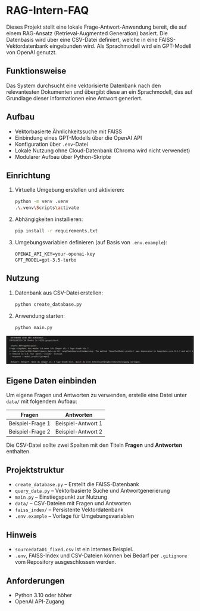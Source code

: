 # RAG-Intern-FAQ

Dieses Projekt stellt eine lokale Frage-Antwort-Anwendung bereit, die auf einem RAG-Ansatz (Retrieval-Augmented Generation) basiert. Die Datenbasis wird über eine CSV-Datei definiert, welche in eine FAISS-Vektordatenbank eingebunden wird. Als Sprachmodell wird ein GPT-Modell von OpenAI genutzt.

## Funktionsweise

Das System durchsucht eine vektorisierte Datenbank nach den relevantesten Dokumenten und übergibt diese an ein Sprachmodell, das auf Grundlage dieser Informationen eine Antwort generiert.

## Aufbau

- Vektorbasierte Ähnlichkeitssuche mit FAISS  
- Einbindung eines GPT-Modells über die OpenAI API  
- Konfiguration über `.env`-Datei  
- Lokale Nutzung ohne Cloud-Datenbank (Chroma wird nicht verwendet)  
- Modularer Aufbau über Python-Skripte  

## Einrichtung

1. Virtuelle Umgebung erstellen und aktivieren:
   ```bash
   python -m venv .venv
   .\.venv\Scripts\activate
   ```

2. Abhängigkeiten installieren:
   ```bash
   pip install -r requirements.txt
   ```

3. Umgebungsvariablen definieren (auf Basis von `.env.example`):
   ```env
   OPENAI_API_KEY=your-openai-key
   GPT_MODEL=gpt-3.5-turbo
   ```

## Nutzung

1. Datenbank aus CSV-Datei erstellen:
   ```bash
   python create_database.py
   ```

2. Anwendung starten:
   ```bash
   python main.py
   ```

![Beispielausgabe](image.png)

## Eigene Daten einbinden

Um eigene Fragen und Antworten zu verwenden, erstelle eine Datei unter `data/` mit folgendem Aufbau:

| Fragen            | Antworten                |
|------------------|--------------------------|
| Beispiel-Frage 1 | Beispiel-Antwort 1       |
| Beispiel-Frage 2 | Beispiel-Antwort 2       |

Die CSV-Datei sollte zwei Spalten mit den Titeln **Fragen** und **Antworten** enthalten.

## Projektstruktur

- `create_database.py` – Erstellt die FAISS-Datenbank  
- `query_data.py` – Vektorbasierte Suche und Antwortgenerierung  
- `main.py` – Einstiegspunkt zur Nutzung  
- `data/` – CSV-Dateien mit Fragen und Antworten  
- `faiss_index/` – Persistente Vektordatenbank  
- `.env.example` – Vorlage für Umgebungsvariablen  

## Hinweis

- `sourcedata01_fixed.csv` ist ein internes Beispiel.  
- `.env`, FAISS-Index und CSV-Dateien können bei Bedarf per `.gitignore` vom Repository ausgeschlossen werden.  

## Anforderungen

- Python 3.10 oder höher  
- OpenAI API-Zugang